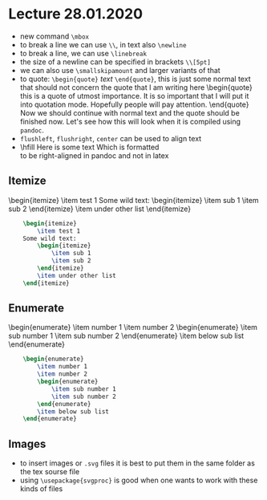 # Lecture 28.01.2020

- new command `\mbox`
- to break a line we can use `\\`, in text also `\newline`
- to break a line, we can use `\linebreak`
- the size of a newline can be specified in brackets `\\[5pt]`
- we can also use `\smallskipamount` and larger variants of that
- to quote: `\begin{quote}` _text_ `\end{quote}`, this is just some normal text
that should not concern the quote that I am writing here \begin{quote} this is
a quote of utmost importance. It is so important that I will put it into
quotation mode. Hopefully people will pay attention. \end{quote} Now we should
continue with normal text and the quote should be finished now. Let's see how
this will look when it is compiled using `pandoc`.
- `flushleft`, `flushright`, `center` can be used to align text
- \hfill Here is some text Which is formatted         
to be right-aligned in pandoc and not in latex           

## Itemize

\begin{itemize}
    \item test 1
Some wild text:
    \begin{itemize}
        \item sub 1
        \item sub 2
    \end{itemize}
    \item under other list
\end{itemize}

```latex
    \begin{itemize}
        \item test 1
    Some wild text:
        \begin{itemize}
            \item sub 1
            \item sub 2
        \end{itemize}
        \item under other list
    \end{itemize}
```

## Enumerate

\begin{enumerate}
    \item number 1
    \item number 2
    \begin{enumerate}
        \item sub number 1
        \item sub number 2
    \end{enumerate}
    \item below sub list
\end{enumerate}

```latex
    \begin{enumerate}
        \item number 1
        \item number 2
        \begin{enumerate}
            \item sub number 1
            \item sub number 2
        \end{enumerate}
        \item below sub list
    \end{enumerate}
```

## Images

- to insert images or `.svg` files it is best to put them in the same folder as
the tex sourse file
- using `\usepackage{svgproc}` is good when one wants to work with these kinds
of files
